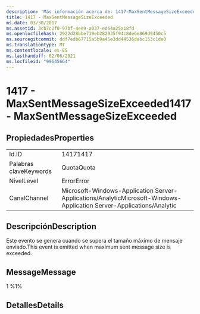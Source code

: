 ```yaml
---
description: 'Más información acerca de: 1417-MaxSentMessageSizeExceeded'
title: 1417 - MaxSentMessageSizeExceeded
ms.date: 03/30/2017
ms.assetid: 3cb7c2f0-97bf-4ee9-a037-ed64a25a18fd
ms.openlocfilehash: 2922d28bbe719eb282935f94c8de6e869d9450c5
ms.sourcegitcommit: ddf7edb67715a5b9a45e3dd44536dabc153c1de0
ms.translationtype: MT
ms.contentlocale: es-ES
ms.lasthandoff: 02/06/2021
ms.locfileid: "99645664"
---
```

# <a name="1417---maxsentmessagesizeexceeded"></a><span data-ttu-id="838b8-103">1417 - MaxSentMessageSizeExceeded</span><span class="sxs-lookup"><span data-stu-id="838b8-103">1417 - MaxSentMessageSizeExceeded</span></span>

## <a name="properties"></a><span data-ttu-id="838b8-104">Propiedades</span><span class="sxs-lookup"><span data-stu-id="838b8-104">Properties</span></span>  
  
|||  
|-|-|  
|<span data-ttu-id="838b8-105">Id.</span><span class="sxs-lookup"><span data-stu-id="838b8-105">ID</span></span>|<span data-ttu-id="838b8-106">1417</span><span class="sxs-lookup"><span data-stu-id="838b8-106">1417</span></span>|  
|<span data-ttu-id="838b8-107">Palabras clave</span><span class="sxs-lookup"><span data-stu-id="838b8-107">Keywords</span></span>|<span data-ttu-id="838b8-108">Quota</span><span class="sxs-lookup"><span data-stu-id="838b8-108">Quota</span></span>|  
|<span data-ttu-id="838b8-109">Nivel</span><span class="sxs-lookup"><span data-stu-id="838b8-109">Level</span></span>|<span data-ttu-id="838b8-110">Error</span><span class="sxs-lookup"><span data-stu-id="838b8-110">Error</span></span>|  
|<span data-ttu-id="838b8-111">Canal</span><span class="sxs-lookup"><span data-stu-id="838b8-111">Channel</span></span>|<span data-ttu-id="838b8-112">Microsoft-Windows-Application Server-Applications/Analytic</span><span class="sxs-lookup"><span data-stu-id="838b8-112">Microsoft-Windows-Application Server-Applications/Analytic</span></span>|  
  
## <a name="description"></a><span data-ttu-id="838b8-113">Descripción</span><span class="sxs-lookup"><span data-stu-id="838b8-113">Description</span></span>  

 <span data-ttu-id="838b8-114">Este evento se genera cuando se supera el tamaño máximo de mensaje enviado.</span><span class="sxs-lookup"><span data-stu-id="838b8-114">This event is emitted when maximum sent message size is exceeded.</span></span>  
  
## <a name="message"></a><span data-ttu-id="838b8-115">Message</span><span class="sxs-lookup"><span data-stu-id="838b8-115">Message</span></span>  

 <span data-ttu-id="838b8-116">1 %</span><span class="sxs-lookup"><span data-stu-id="838b8-116">1%</span></span>  
  
## <a name="details"></a><span data-ttu-id="838b8-117">Detalles</span><span class="sxs-lookup"><span data-stu-id="838b8-117">Details</span></span>
